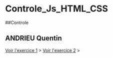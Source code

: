 # Controle_Js_HTML_CSS
##Controle 
## ANDRIEU Quentin


[Voir l'exercice 1](https://tinou95.github.io/Controle_Js_HTML_CSS/solde_controle.html) &gt;
[Voir l'exercice 2](https://tinou95.github.io/Controle_Js_HTML_CSS/age_controle.html) &gt;
